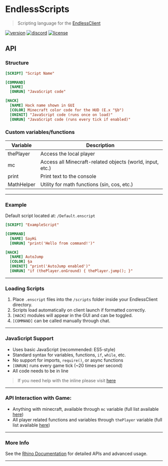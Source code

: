 # EndlessScripts

> Scripting language for the [EndlessClient](https://github.com/goldenboys2011/EndlessLauncher)

  [![version](https://img.shields.io/badge/version-0.1-green.svg)](https://github.com/goldenboys2011/EndlessScripts/releases/tag/0.1)
  [![discord](https://img.shields.io/badge/Discord-join-7289DA.svg)](https://discord.gg/yPpfjwNzVy)
  [![license](https://img.shields.io/badge/License-GPL_3.0-blue.svg)](https://github.com/goldenboys2011/EndlessScripts/blob/main/LICENSE)
  
## API

### Structure

```ini
[SCRIPT] "Script Name"

[COMMAND]
  [NAME]
  [ONRUN] "JavaScript code"

[HACK]
  [NAME] Hack name shown in GUI
  [COLOR] Minecraft color code for the HUD (E.x "§b")
  [ONINIT] "JavaScript code (runs once on load)"
  [ONRUN] "JavaScript code (runs every tick if enabled)"
```

### Custom variables/functions

Variable    | Description
----------- |------------
thePlayer   | Access the local player
mc          | Access all Minecraft-related objects (world, input, etc.)
print       | Print text to the console
MathHelper  | Utility for math functions (sin, cos, etc.)

---

### Example

Default script located at: `/Default.enscript`

```ini
[SCRIPT] "ExampleScript"

[COMMAND]
  [NAME] SayHi
  [ONRUN] "print('Hello from command!')"

[HACK]
  [NAME] AutoJump
  [COLOR] §a
  [ONINIT] "print('AutoJump enabled')"
  [ONRUN] "if (thePlayer.onGround) { thePlayer.jump(); }"
```

---

### Loading Scripts

1. Place `.enscript` files into the `/scripts` folder inside your EndlessClient directory.
2. Scripts load automatically on client launch if formatted correctly.
3. `[HACK]` modules will appear in the GUI and can be toggled.
4. `[COMMAND]` can be called manually through chat.

---

### JavaScript Support

- Uses basic JavaScript (recommended: ES5-style)
- Standard syntax for variables, functions, `if`, `while`, etc.
- No support for imports, `require()`, or async functions
- `[ONRUN]` runs every game tick (~20 times per second)
- All code needs to be in line

> If you need help with the inline please visit [here](https://goldencube.dev/endless)

---

### API Interaction with Game:

- Anything with minecraft, available through `mc` variable (full list available [here](https://github.com/goldenboys2011/EndlessScripts/blob/main/MCLIST.md))
- All player related functions and variables through `thePlayer` variable (full list available [here](https://github.com/goldenboys2011/EndlessScripts/blob/main/MCLIST.md))

---

### More Info

See the [Rhino Documentation](https://mozilla.github.io/rhino/) for detailed APIs and advanced usage.

---

